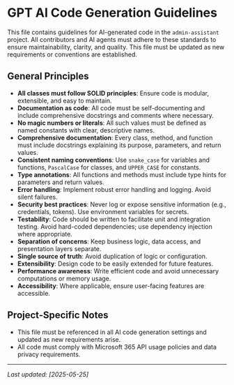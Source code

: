 # GPT AI Code Generation Guidelines

This file contains guidelines for AI-generated code in the `admin-assistant` project. All contributors and AI agents must adhere to these standards to ensure maintainability, clarity, and quality. This file must be updated as new requirements or conventions are established.

## General Principles
- **All classes must follow SOLID principles**: Ensure code is modular, extensible, and easy to maintain.
- **Documentation as code**: All code must be self-documenting and include comprehensive docstrings and comments where necessary.
- **No magic numbers or literals**: All such values must be defined as named constants with clear, descriptive names.
- **Comprehensive documentation**: Every class, method, and function must include docstrings explaining its purpose, parameters, and return values.
- **Consistent naming conventions**: Use `snake_case` for variables and functions, `PascalCase` for classes, and `UPPER_CASE` for constants.
- **Type annotations**: All functions and methods must include type hints for parameters and return values.
- **Error handling**: Implement robust error handling and logging. Avoid silent failures.
- **Security best practices**: Never log or expose sensitive information (e.g., credentials, tokens). Use environment variables for secrets.
- **Testability**: Code should be written to facilitate unit and integration testing. Avoid hard-coded dependencies; use dependency injection where appropriate.
- **Separation of concerns**: Keep business logic, data access, and presentation layers separate.
- **Single source of truth**: Avoid duplication of logic or configuration.
- **Extensibility**: Design code to be easily extended for future features.
- **Performance awareness**: Write efficient code and avoid unnecessary computations or memory usage.
- **Accessibility**: Where applicable, ensure user-facing features are accessible.

## Project-Specific Notes
- This file must be referenced in all AI code generation settings and updated as new requirements arise.
- All code must comply with Microsoft 365 API usage policies and data privacy requirements.

---
_Last updated: [2025-05-25]_